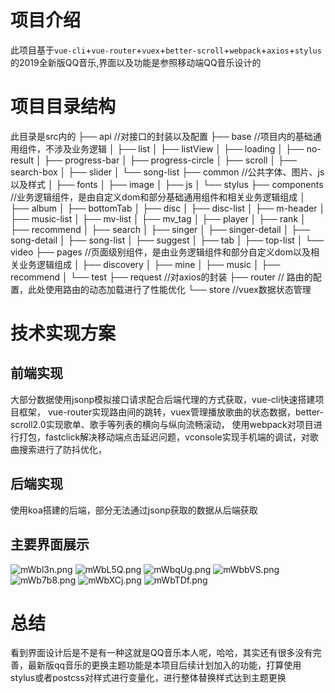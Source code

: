 # 项目介绍
此项目基于`vue-cli`+`vue-router`+`vuex`+`better-scroll`+`webpack`+`axios`+`stylus`的2019全新版QQ音乐,界面以及功能是参照移动端QQ音乐设计的
# 项目目录结构
此目录是src内的
├── api   //对接口的封装以及配置
├── base  //项目内的基础通用组件，不涉及业务逻辑
│   ├── list
│   ├── listView
│   ├── loading
│   ├── no-result
│   ├── progress-bar
│   ├── progress-circle
│   ├── scroll
│   ├── search-box
│   ├── slider
│   └── song-list
├── common //公共字体、图片、js以及样式
│   ├── fonts
│   ├── image
│   ├── js
│   └── stylus
├── components //业务逻辑组件，是由自定义dom和部分基础通用组件和相关业务逻辑组成
│   ├── album
│   ├── bottomTab
│   ├── disc
│   ├── disc-list
│   ├── m-header
│   ├── music-list
│   ├── mv-list
│   ├── mv_tag
│   ├── player
│   ├── rank
│   ├── recommend
│   ├── search
│   ├── singer
│   ├── singer-detail
│   ├── song-detail
│   ├── song-list
│   ├── suggest
│   ├── tab
│   ├── top-list
│   └── video
├── pages  //页面级别组件，是由业务逻辑组件和部分自定义dom以及相关业务逻辑组成
│   ├── discovery
│   ├── mine
│   ├── music
│   ├── recommend
│   └── test
├── request //对axios的封装
├── router // 路由的配置，此处使用路由的动态加载进行了性能优化
└── store //vuex数据状态管理
# 技术实现方案
## 前端实现
大部分数据使用jsonp模拟接口请求配合后端代理的方式获取，vue-cli快速搭建项目框架，
vue-router实现路由间的跳转，vuex管理播放歌曲的状态数据，better-scroll2.0实现歌单、歌手等列表的横向与纵向流畅滚动，
使用webpack对项目进行打包，fastclick解决移动端点击延迟问题，vconsole实现手机端的调试，对歌曲搜索进行了防抖优化，
## 后端实现
使用koa搭建的后端，部分无法通过jsonp获取的数据从后端获取
## 主要界面展示
![mWbl3n.png](https://s2.ax1x.com/2019/08/26/mWbl3n.png "歌单推荐")
![mWbL5Q.png](https://s2.ax1x.com/2019/08/26/mWbL5Q.png "专属推荐")
![mWbqUg.png](https://s2.ax1x.com/2019/08/26/mWbqUg.png "歌手排行")
![mWbbVS.png](https://s2.ax1x.com/2019/08/26/mWbbVS.png "歌曲排行榜")
![mWb7b8.png](https://s2.ax1x.com/2019/08/26/mWb7b8.png "歌手详情")
![mWbXCj.png](https://s2.ax1x.com/2019/08/26/mWbXCj.png "播放界面")
![mWbTDf.png](https://s2.ax1x.com/2019/08/26/mWbTDf.png "搜索界面")
# 总结
看到界面设计后是不是有一种这就是QQ音乐本人呢，哈哈，其实还有很多没有完善，最新版qq音乐的更换主题功能是本项目后续计划加入的功能，打算使用stylus或者postcss对样式进行变量化，进行整体替换样式达到主题更换